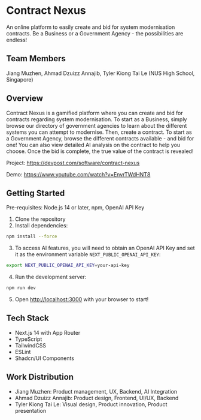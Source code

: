 # Contract Nexus

An online platform to easily create and bid for system modernisation contracts. Be a Business or a Government Agency -
the possibilities are endless!

## Team Members

Jiang Muzhen, Ahmad Dzuizz Annajib, Tyler Kiong Tai Le (NUS High School, Singapore)

## Overview

Contract Nexus is a gamified platform where you can create and bid for contracts regarding system modernisation. To
start as a Business, simply browse our directory of government agencies to learn about the different systems you can
attempt to modernise. Then, create a contract. To start as a Government Agency, browse the different contracts
available - and bid for one! You can also view detailed AI analysis on the contract to help you choose. Once the bid is
complete, the true value of the contract is revealed!

Project: https://devpost.com/software/contract-nexus

Demo: https://www.youtube.com/watch?v=EnvrTWdHNT8

## Getting Started

Pre-requisites: Node.js 14 or later, npm, OpenAI API Key

1. Clone the repository
2. Install dependencies:

```bash
npm install --force
```

3. To access AI features, you will need to obtain an OpenAI API Key and set it as the environment
   variable `NEXT_PUBLIC_OPENAI_API_KEY`:

```bash
export NEXT_PUBLIC_OPENAI_API_KEY=your-api-key
```

4. Run the development server:

```bash
npm run dev
```

5. Open [http://localhost:3000](http://localhost:3000) with your browser to start!

## Tech Stack

- Next.js 14 with App Router
- TypeScript
- TailwindCSS
- ESLint
- Shadcn/UI Components

## Work Distribution

- Jiang Muzhen: Product management, UX, Backend, AI Integration
- Ahmad Dzuizz Annajib: Product design, Frontend, UI/UX, Backend
- Tyler Kiong Tai Le: Visual design, Product innovation, Product presentation